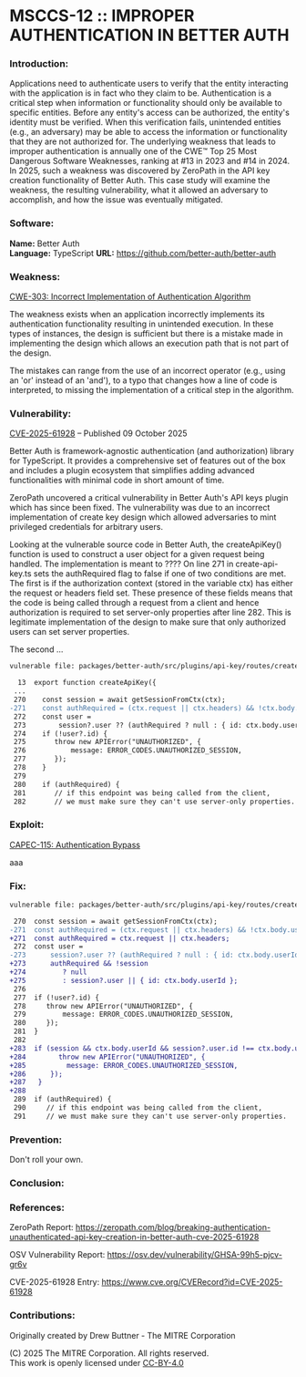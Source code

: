 # MSCCS-12 :: IMPROPER AUTHENTICATION IN BETTER AUTH

### Introduction:

Applications need to authenticate users to verify that the entity interacting with the application is in fact who they claim to be. Authentication is a critical step when information or functionality should only be available to specific entities. Before any entity's access can be authorized, the entity's identity must be verified. When this verification fails, unintended entities (e.g., an adversary) may be able to access the information or functionality that they are not authorized for. The underlying weakness that leads to improper authentication is annually one of the CWE™ Top 25 Most Dangerous Software Weaknesses, ranking at #13 in 2023 and #14 in 2024. In 2025, such a weakness was discovered by ZeroPath in the API key creation functionality of Better Auth. This case study will examine the weakness, the resulting vulnerability, what it allowed an adversary to accomplish, and how the issue was eventually mitigated.

### Software:

**Name:** Better Auth  
**Language:** TypeScript 
**URL:** https://github.com/better-auth/better-auth

### Weakness:

<a href="https://cwe.mitre.org/data/definitions/303.html">CWE-303: Incorrect Implementation of Authentication Algorithm</a>

The weakness exists when an application incorrectly implements its authentication functionality resulting in unintended execution. In these types of instances, the design is sufficient but there is a mistake made in implementing the design which allows an execution path that is not part of the design.

The mistakes can range from the use of an incorrect operator (e.g., using an 'or' instead of an 'and'), to a typo that changes how a line of code is interpreted, to missing the implementation of a critical step in the algorithm.

### Vulnerability:

<a href="https://www.cve.org/CVERecord?id=CVE-2025-61928">CVE-2025-61928</a> – Published 09 October 2025

Better Auth is framework-agnostic authentication (and authorization) library for TypeScript. It provides a comprehensive set of features out of the box and includes a plugin ecosystem that simplifies adding advanced functionalities with minimal code in short amount of time.

ZeroPath uncovered a critical vulnerability in Better Auth's API keys plugin which has since been fixed. The vulnerability was due to an incorrect implementation of create key design which allowed adversaries to mint privileged credentials for arbitrary users.

Looking at the vulnerable source code in Better Auth, the createApiKey() function is used to construct a user object for a given request being handled. The implementation is meant to ???? On line 271 in create-api-key.ts sets the authRequired flag to false if one of two conditions are met. The first is if the authorization context (stored in the variable ctx) has either the request or headers field set. These presence of these fields means that the code is being called through a request from a client and hence authorization is required to set server-only properties after line 282. This is legitimate implementation of the design to make sure that only authorized users can set server properties.

The second ...

```diff
vulnerable file: packages/better-auth/src/plugins/api-key/routes/create-api-key.ts

  13  export function createApiKey({
 ...
 270    const session = await getSessionFromCtx(ctx);
-271    const authRequired = (ctx.request || ctx.headers) && !ctx.body.userId;
 272    const user =
 273        session?.user ?? (authRequired ? null : { id: ctx.body.userId });
 274    if (!user?.id) {
 275       throw new APIError("UNAUTHORIZED", {
 276           message: ERROR_CODES.UNAUTHORIZED_SESSION,
 277       });
 278    }
 279
 280    if (authRequired) {
 281       // if this endpoint was being called from the client,
 282       // we must make sure they can't use server-only properties.
```

### Exploit:

<a href="https://capec.mitre.org/data/definitions/115.html">CAPEC-115: Authentication Bypass</a>

aaa

### Fix:

```diff
vulnerable file: packages/better-auth/src/plugins/api-key/routes/create-api-key.ts

 270  const session = await getSessionFromCtx(ctx);
-271  const authRequired = (ctx.request || ctx.headers) && !ctx.body.userId;
+271  const authRequired = ctx.request || ctx.headers;
 272  const user =
-273      session?.user ?? (authRequired ? null : { id: ctx.body.userId });
+273      authRequired && !session
+274         ? null
+275         : session?.user || { id: ctx.body.userId };
 276
 277  if (!user?.id) {
 278     throw new APIError("UNAUTHORIZED", {
 279         message: ERROR_CODES.UNAUTHORIZED_SESSION,
 280     });
 281  }
 282
+283  if (session && ctx.body.userId && session?.user.id !== ctx.body.userId) {
+284     	throw new APIError("UNAUTHORIZED", {
+285          message: ERROR_CODES.UNAUTHORIZED_SESSION,
+286      });
+287   }
+288
 289  if (authRequired) {
 290     // if this endpoint was being called from the client,
 291     // we must make sure they can't use server-only properties.
```
### Prevention:

Don't roll your own.

### Conclusion:


### References:

ZeroPath Report: https://zeropath.com/blog/breaking-authentication-unauthenticated-api-key-creation-in-better-auth-cve-2025-61928

OSV Vulnerability Report: https://osv.dev/vulnerability/GHSA-99h5-pjcv-gr6v

CVE-2025-61928 Entry: https://www.cve.org/CVERecord?id=CVE-2025-61928

### Contributions:

Originally created by Drew Buttner - The MITRE Corporation<br>

(C) 2025 The MITRE Corporation. All rights reserved.<br>
This work is openly licensed under <a href="https://creativecommons.org/licenses/by/4.0/">CC-BY-4.0</a>
